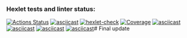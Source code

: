 ### Hexlet tests and linter status:
[![Actions Status](https://github.com/Gera-Bukhman/frontend-project-46/actions/workflows/hexlet-check.yml/badge.svg)](https://github.com/Gera-Bukhman/frontend-project-46/actions)
[![asciicast](https://asciinema.org/a/cc9yaql5seSaYQso5oW1ILAMf.svg)](https://asciinema.org/a/cc9yaql5seSaYQso5oW1ILAMf)
[![hexlet-check](https://github.com/Gera-Bukhman/frontend-project-46/actions/workflows/hexlet-check.yml/badge.svg)](https://github.com/Gera-Bukhman/frontend-project-46/actions/workflows/hexlet-check.yml)
[![Coverage](https://sonarcloud.io/api/project_badges/measure?project=Gera-Bukhman_frontend-project-46&metric=coverage)](https://sonarcloud.io/summary/new_code?id=Gera-Bukhman_frontend-project-46)
[![asciicast](https://asciinema.org/a/IuKlQmC01ipYUkanneybESmlL.svg)](https://asciinema.org/a/IuKlQmC01ipYUkanneybESmlL)
[![asciicast](https://asciinema.org/a/yNxmPhkacQtNgyc9kq5z55dni.svg)](https://asciinema.org/a/yNxmPhkacQtNgyc9kq5z55dni)
[![asciicast](https://asciinema.org/a/ZDYJjjVZvJTso0EFliPirVXsr.svg)](https://asciinema.org/a/ZDYJjjVZvJTso0EFliPirVXsr)
[![asciicast](https://asciinema.org/a/I150l844zkY0m4zmWDoKVesw5.svg)](https://asciinema.org/a/I150l844zkY0m4zmWDoKVesw5)# Final update

